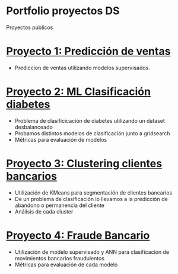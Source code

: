 # Portfolio proyectos DS
Proyectos públicos

# [Proyecto 1: Predicción de ventas](https://github.com/Mbacanudo/prediccion_ventas)
* Prediccion de ventas utilizando modelos supervisados.

# [Proyecto 2: ML Clasificación diabetes](https://github.com/Mbacanudo/Diabetes)
* Problema de clasificicación de diabetes utilizando un dataset desbalanceado
* Probamos distintos modelos de clasificación junto a gridsearch
* Métricas para evaluación de modelos

# [Proyecto 3: Clustering clientes bancarios](https://github.com/Mbacanudo/Segmentacion_Clientes_Banco)
* Utilización de KMeans para segmentación de clientes bancarios
* De un problema de clasificación lo llevamos a la predicción de abandono o permanencia del cliente
* Análisis de cada cluster 

# [Proyecto 4: Fraude Bancario](https://github.com/Mbacanudo/Fraud_Detection)
* Utilización de modelo supervisado y ANN para clasificación de movimientos bancarios fraudulentos
* Métricas para evaluación de cada modelo
